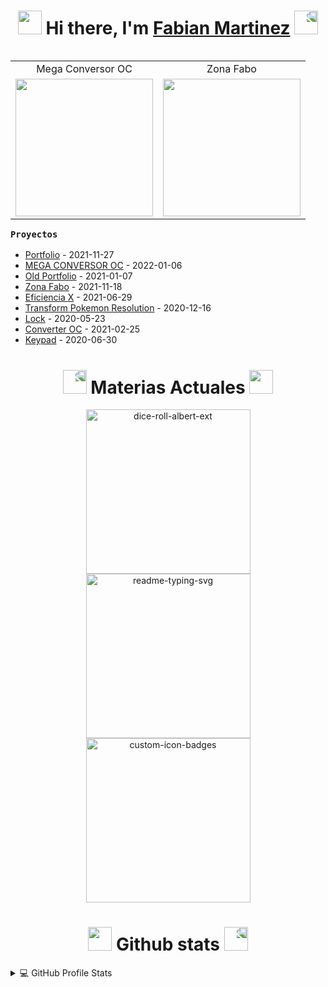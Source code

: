 <h1 align="center"><img src="https://media.giphy.com/media/NE353aasvIpC7u6aHv/giphy.gif" height="38" /> Hi there, I'm <a href="https://fabian-martinez1.github.io/" target="_blank">Fabian Martinez</a>
 <img style="transform:scaleX(-1);" src="https://media.giphy.com/media/NE353aasvIpC7u6aHv/giphy.gif" height="38" /></h1>

<table align="right">
<tr>
<td>  <div align="center">Mega Conversor OC</div> </td> <td> <div align="center" >Zona Fabo</div> </td>
</tr>

 <tr>
<td> <a href="https://fabian-martinez1.github.io/Mega-Conversor-OC/"><img src="/91 (1).gif" width="220 " height="220" /></a> </td> <td><a href="https://zonafabo.github.io/"><img src="/2.gif" width="220 " height="220"/></a> </td>
</tr>
 
</table>




### ```Proyectos``` 

- <a href='https://fabian-martinez1.github.io/' target='_blank'>Portfolio</a> - 2021-11-27
- <a href='https://fabian-martinez1.github.io/Mega-Conversor-OC/' target='_blank'>MEGA CONVERSOR OC</a> - 2022-01-06
- <a href='https://fabian-martinez1.github.io/Old_Portfolio/' target='_blank'>Old Portfolio</a> - 2021-01-07
- <a href='https://zonafabo.github.io/' target='_blank'>Zona Fabo</a> - 2021-11-18
- <a href='https://fabian-martinez1.github.io/Efficiency_X/' target='_blank'>Eficiencia X</a> - 2021-06-29
- <a href='https://fabian-martinez1.github.io/Transform-Pokemon-Resolution/' target='_blank'>Transform Pokemon Resolution</a> - 2020-12-16
- <a href='https://fabian-martinez1.github.io/Lock/' target='_blank'>Lock</a> - 2020-05-23
- <a href='https://fabian-martinez1.github.io/Converter-OC/' target='_blank'>Converter OC</a> - 2021-02-25
- <a href='https://fabian-martinez1.github.io/Keypad/' target='_blank'>Keypad</a> - 2020-06-30



<h1 align="center"><img style="transform:scaleX(-1);" src="https://media.giphy.com/media/YVsqk0CpvC1upjGqHl/giphy.gif" height="38" /> Materias Actuales</a>
 <img 
src="https://media.giphy.com/media/YVsqk0CpvC1upjGqHl/giphy.gif" height="38" /></h1>



<p align="center">
  <a href="https://github.com/Fabian-Martinez1/FOD"><img width="263" src="https://denvercoder1-github-readme-stats.vercel.app/api/pin/?username=Fabian-Martinez1&repo=FOD&theme=react&bg_color=1F222E&title_color=00000&icon_color=F8D866&hide_border=true&show_icons=false" alt="dice-roll-albert-ext"></a>
  <a href="https://github.com/Fabian-Martinez1/AyED"><img width="263" src="https://denvercoder1-github-readme-stats.vercel.app/api/pin/?username=Fabian-Martinez1&repo=ayed&theme=react&bg_color=1F222E&title_color=00000&icon_color=F8D866&hide_border=true&show_icons=false" alt="readme-typing-svg"></a>
  <a href="https://github.com/Fabian-Martinez1/Seminario-de-Lenguajes-Python"><img width="263" src="https://denvercoder1-github-readme-stats.vercel.app/api/pin/?username=Fabian-Martinez1&repo=Seminario-de-Lenguajes-Python&theme=react&bg_color=1F222E&title_color=00000&icon_color=F8D866&hide_border=true&show_icons=false" alt="custom-icon-badges"></a>

</p>




<h1 align="center"><img src="https://media.giphy.com/media/cj87CxfRtrUifF3Ryk/giphy.gif" height="38" /> Github stats</a>
 <img style="transform:scaleX(-1);" src="https://media.giphy.com/media/cj87CxfRtrUifF3Ryk/giphy.gif" height="38" /></h1>

<!-- https://github.com/Fabian-Fartinez1/github-readme-stats -->

<details> 

  <summary>💻 GitHub Profile Stats</summary>
  <br/>
    <a align="center" href="https://github.com/Fabian-Fartinez1/github-readme-stats"><img alt="Fabian-Martinez1's Github Stats" src="https://denvercoder1-github-readme-stats.vercel.app/api/?username=Fabian-Martinez1&show_icons=true&count_private=true&theme=react&hide_border=true&bg_color=1F222E&title_color=0176FF&icon_color=F8D866" height="192px"/></a>
  <a align="center" href="https://github.com/Fabian-Fartinez1/github-readme-stats"><img alt="Fabian-Martinez's Top Languages" src="https://github-readme-stats.vercel.app/api/top-langs/?username=Fabian-Martinez1&langs_count=8&layout=compact&theme=react&hide_border=true&bg_color=1F222E&title_color=0176FF&icon_color=F8D866&hide=Jupyter%20Notebook" height="192px"/></a>

  <b>Nota:</b> Los idiomas principales son solo una métrica de los idiomas en los que se compone mi código público y no reflejan la experiencia o el nivel de habilidad.
<br>

 <a align="center" href="https://github.com/ashutosh00710/github-readme-activity-graph"><img alt="Fabian-Martinez's Activity Graph" src="https://denvercoder1-activity-graph.herokuapp.com/graph/?username=Fabian-Martinez1&bg_color=1F222E&color=F8D866&line=0176FF&point=FFFFFF&hide_border=true" /></a>




</details>
